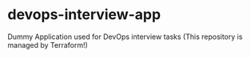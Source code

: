 # devops-interview-app
Dummy Application used for DevOps interview tasks (This repository is managed by Terraform!)
